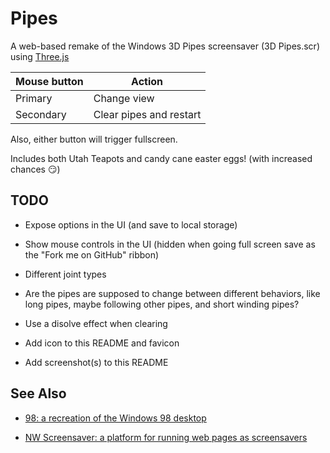# Pipes

A web-based remake of the Windows 3D Pipes screensaver (3D Pipes.scr) using [Three.js](https://threejs.org/)

Mouse button | Action
--- | ---
Primary | Change view
Secondary | Clear pipes and restart

Also, either button will trigger fullscreen.

Includes both Utah Teapots and candy cane easter eggs! (with increased chances 😏)

## TODO

* Expose options in the UI (and save to local storage)

* Show mouse controls in the UI (hidden when going full screen save as the "Fork me on GitHub" ribbon)

* Different joint types

* Are the pipes are supposed to change between different behaviors,
like long pipes, maybe following other pipes, and short winding pipes?

* Use a disolve effect when clearing

* Add icon to this README and favicon

* Add screenshot(s) to this README

## See Also

* [98: a recreation of the Windows 98 desktop](https://github.com/1j01/98)

* [NW Screensaver: a platform for running web pages as screensavers](https://github.com/1j01/nw-screensaver)
